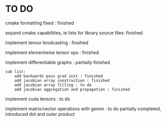 # TO DO

cmake formatting fixed : finished

expand cmake capabilities, ie lists for library source files: finished

implement tensor brodcasting : finsihed

implement elementwise tensor ops : finished

implement differentiable graphs : partially finished

	sub list:
		add backwards pass grad init : finished
		add jacobian array construction : finished
		add jacobian array filling : to do
		add jacobian aggregation and propagation : finished


implement cuda tensors : to do

implement matrix/vector operations with gemm : to do
	partially completed, introduced dot and outer product

